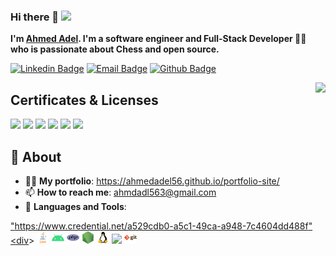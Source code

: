 ### Hi there 👋 <img src="https://user-images.githubusercontent.com/5679180/79618120-0daffb80-80be-11ea-819e-d2b0fa904d07.gif" width="27px"> 

**I'm [Ahmed Adel](https://github.com/ahmedadel56). I'm a software engineer and Full-Stack Developer 👨‍💻 who is passionate about Chess and open source.**

[![Linkedin Badge](https://img.shields.io/badge/LinkedIn-0077B5?style=for-the-badge&logo=linkedin&logoColor=white)](https://www.linkedin.com/in/ahmed-adel56/)
[![Email Badge](https://img.shields.io/badge/Gmail-D14836?style=for-the-badge&logo=gmail&logoColor=white)](mailto:ahmdadl563@gmail.com)
[![Github Badge](https://img.shields.io/badge/GitHub-100000?style=for-the-badge&logo=github&logoColor=white)](https://github.com/ahmedadel56)


<img align="right" src="https://github-readme-stats.vercel.app/api?username=ahmedadel56&show_icons=true&hide_border=true">

## Certificates & Licenses
<a href="https://www.credential.net/58ab306a-cf5a-4db7-b566-299ab4615671" target= "blank"><img 
src="https://templates.images.credential.net/15834231169533149351764588695625.png" width="80"></a>
<a href = "https://www.credential.net/a69307dd-5a2f-4c19-a575-feea8ab921ed" target= "blank"><img 
src="https://templates.images.credential.net/15790421063942253832023806501758.png" width="80"></a>
<a href ="https://www.credential.net/442b1491-4a0c-4793-a739-62d8f34cdb68" target= "blank"><img 
src="https://templates.images.credential.net/15790420075846753839720457960174.png" width="80"></a>
<a href="https://www.credential.net/3676e945-64ee-4b00-aa26-fe4aef3c92c1" target="blank"><img src="https://templates.images.credential.net/15790419775515809487933217124360.png" width="80"></a>
<a href="https://www.credential.net/a2375f60-7249-4548-9b2f-3ebe6490aac9" target="blank"><img src="https://templates.images.credential.net/15959755104909798720520579501098.png" width="80"></a>
<a href="https://www.credential.net/ed9e2db0-5a83-4dcc-9dd4-d38f00f98986" target="blank"><img src="https://templates.images.credential.net/15790420725707015843039145125501.png" width="80"></a>

## 🧐 About

- 👨‍💻 **My portfolio**: https://ahmedadel56.github.io/portfolio-site/
- 📫 **How to reach me**: ahmdadl563@gmail.com
- 🌱 **Languages and Tools**: 

 ["https://www.credential.net/a529cdb0-a5c1-49ca-a948-7c4604dd488f"
   <div](https://www.credential.net/a69307dd-5a2f-4c19-a575-feea8ab921ed)>
        <code><img height="20" src="https://raw.githubusercontent.com/github/explore/80688e429a7d4ef2fca1e82350fe8e3517d3494d/topics/java/java.png"></code>
        <code><img height="20" src="https://raw.githubusercontent.com/github/explore/80688e429a7d4ef2fca1e82350fe8e3517d3494d/topics/android/android.png"></code>
        <code><img height="20" src="https://raw.githubusercontent.com/github/explore/80688e429a7d4ef2fca1e82350fe8e3517d3494d/topics/php/php.png"></code>
        <code><img height="20" src="https://raw.githubusercontent.com/github/explore/80688e429a7d4ef2fca1e82350fe8e3517d3494d/topics/nodejs/nodejs.png"></code>
        <code><img height="20" src="https://raw.githubusercontent.com/github/explore/80688e429a7d4ef2fca1e82350fe8e3517d3494d/topics/linux/linux.png"></code>
        <code><img height="20" src="https://cdn.svgporn.com/logos/visual-studio-code.svg"></code>
        <code><img height="20" src="https://raw.githubusercontent.com/github/explore/80688e429a7d4ef2fca1e82350fe8e3517d3494d/topics/git/git.png"></code>
    </div>

